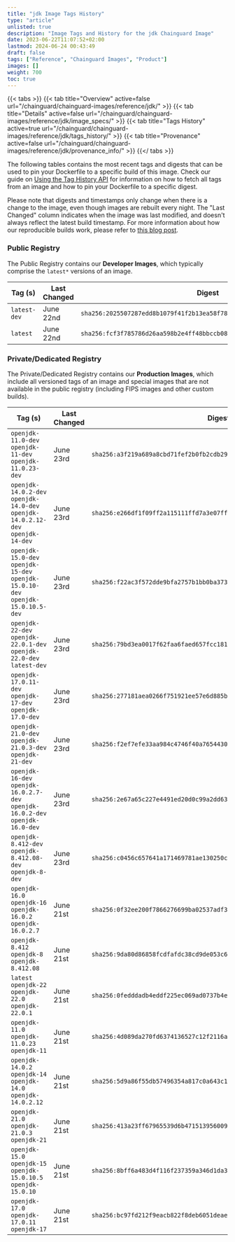 ```yaml
---
title: "jdk Image Tags History"
type: "article"
unlisted: true
description: "Image Tags and History for the jdk Chainguard Image"
date: 2023-06-22T11:07:52+02:00
lastmod: 2024-06-24 00:43:49
draft: false
tags: ["Reference", "Chainguard Images", "Product"]
images: []
weight: 700
toc: true
---
```


{{< tabs >}}
{{< tab title="Overview" active=false url="/chainguard/chainguard-images/reference/jdk/" >}}
{{< tab title="Details" active=false url="/chainguard/chainguard-images/reference/jdk/image_specs/" >}}
{{< tab title="Tags History" active=true url="/chainguard/chainguard-images/reference/jdk/tags_history/" >}}
{{< tab title="Provenance" active=false url="/chainguard/chainguard-images/reference/jdk/provenance_info/" >}}
{{</ tabs >}}

The following tables contains the most recent tags and digests that can be used to pin your Dockerfile to a specific build of this image. Check our guide on [Using the Tag History API](/chainguard/chainguard-images/using-the-tag-history-api/) for information on how to fetch all tags from an image and how to pin your Dockerfile to a specific digest.

Please note that digests and timestamps only change when there is a change to the image, even though images are rebuilt every night. The "Last Changed" column indicates when the image was last modified, and doesn't always reflect the latest build timestamp. For more information about how our reproducible builds work, please refer to [this blog post](https://www.chainguard.dev/unchained/reproducing-chainguards-reproducible-image-builds).

### Public Registry
The Public Registry contains our **Developer Images**, which typically comprise the `latest*` versions of an image.

| Tag (s)       | Last Changed | Digest                                                                    |
|---------------|--------------|---------------------------------------------------------------------------|
|  `latest-dev` | June 22nd    | `sha256:2025507287edd8b1079f41f2b13ea58f78b82b8b3dbb1c2af5b2567f5550592b` |
|  `latest`     | June 22nd    | `sha256:fcf3f785786d26aa598b2e4ff48bbccb0858a09d92b440af95d5a89d81db2740` |


### Private/Dedicated Registry
The Private/Dedicated Registry contains our **Production Images**, which include all versioned tags of an image and special images that are not available in the public registry (including FIPS images and other custom builds).

| Tag (s)                                                                            | Last Changed | Digest                                                                    |
|------------------------------------------------------------------------------------|--------------|---------------------------------------------------------------------------|
|  `openjdk-11.0-dev` `openjdk-11-dev` `openjdk-11.0.23-dev`                         | June 23rd    | `sha256:a3f219a689a8cbd71fef2b0fb2cdb29b73aef4adfd7d8613c512bb6be8d267b6` |
|  `openjdk-14.0.2-dev` `openjdk-14.0-dev` `openjdk-14.0.2.12-dev` `openjdk-14-dev`  | June 23rd    | `sha256:e266df1f09ff2a115111ffd7a3e07ffd45fee926d85442a03498e2062351e9fd` |
|  `openjdk-15.0-dev` `openjdk-15-dev` `openjdk-15.0.10-dev` `openjdk-15.0.10.5-dev` | June 23rd    | `sha256:f22ac3f572dde9bfa2757b1bb0ba373ba7bbf77e7b1d808fa2c81fd4c1dce2de` |
|  `openjdk-22-dev` `openjdk-22.0.1-dev` `openjdk-22.0-dev` `latest-dev`             | June 23rd    | `sha256:79bd3ea0017f62faa6faed657fcc18196099b5d43757b6035b3220349ce4506b` |
|  `openjdk-17.0.11-dev` `openjdk-17-dev` `openjdk-17.0-dev`                         | June 23rd    | `sha256:277181aea0266f751921ee57e6d885bfcf247de6c37fa0d5b4f6b9d97f132e1e` |
|  `openjdk-21.0-dev` `openjdk-21.0.3-dev` `openjdk-21-dev`                          | June 23rd    | `sha256:f2ef7efe33aa984c4746f40a765443043a56d2af8dd9d158b85cc62807ec5abc` |
|  `openjdk-16-dev` `openjdk-16.0.2.7-dev` `openjdk-16.0.2-dev` `openjdk-16.0-dev`   | June 23rd    | `sha256:2e67a65c227e4491ed20d0c99a2dd6317d5d7887ef7e7b1612a515fd84c1299a` |
|  `openjdk-8.412-dev` `openjdk-8.412.08-dev` `openjdk-8-dev`                        | June 23rd    | `sha256:c0456c657641a171469781ae130250c7b74ae0589a65798d87a167fa17287a4a` |
|  `openjdk-16.0` `openjdk-16` `openjdk-16.0.2` `openjdk-16.0.2.7`                   | June 21st    | `sha256:0f32ee200f7866276699ba02537adf31c0b241d39769873f4b5e3ae7427acf4d` |
|  `openjdk-8.412` `openjdk-8` `openjdk-8.412.08`                                    | June 21st    | `sha256:9da80d86858fcdfafdc38cd9de053c6a7d58546fefb0b189f85ece800913e62c` |
|  `latest` `openjdk-22` `openjdk-22.0` `openjdk-22.0.1`                             | June 21st    | `sha256:0fedddadb4eddf225ec069ad0737b4ecf96c2fb2e0823bb9fb45d75761a00f91` |
|  `openjdk-11.0` `openjdk-11.0.23` `openjdk-11`                                     | June 21st    | `sha256:4d089da270fd6374136527c12f2116a4895633a2846114ced96627f86b04e82e` |
|  `openjdk-14.0.2` `openjdk-14` `openjdk-14.0` `openjdk-14.0.2.12`                  | June 21st    | `sha256:5d9a86f55db57496354a817c0a643c193f1b31da9121986e4407f7eee9bfb862` |
|  `openjdk-21.0` `openjdk-21.0.3` `openjdk-21`                                      | June 21st    | `sha256:413a23ff67965539d6b4715139560090d67ba2e78e0d977f09c620fe675a9214` |
|  `openjdk-15.0` `openjdk-15` `openjdk-15.0.10.5` `openjdk-15.0.10`                 | June 21st    | `sha256:8bff6a483d4f116f237359a346d1da36820132a394376d0cc37fae751ec1134a` |
|  `openjdk-17.0` `openjdk-17.0.11` `openjdk-17`                                     | June 21st    | `sha256:bc97fd212f9eacb822f8deb6051deae5a673508051e3c0259213a4181a0f50a7` |


